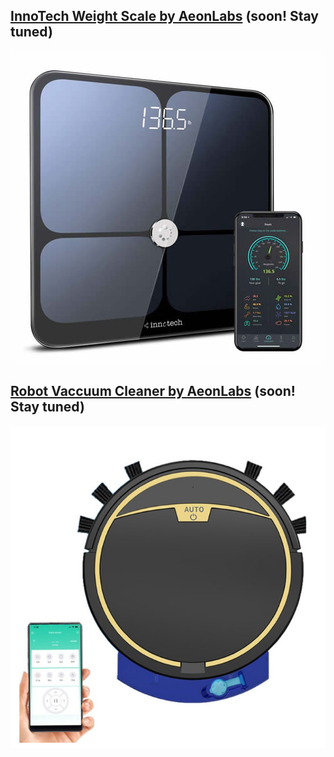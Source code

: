 
## [InnoTech Weight Scale by AeonLabs](https://github.com/aeonSolutions/AeonLabs-InnoTech-Intelligent-Weight-Scale) (soon! Stay tuned)

![](https://github.com/aeonSolutions/AeonLabs-InnoTech-Intelligent-Weight-Scale/blob/main/innotechWieghtScaleAd.jpg)

## [Robot Vaccuum Cleaner by AeonLabs](https://github.com/aeonSolutions/AeonLabs-Robot-Vaccuum-Cleaner) (soon! Stay tuned)
![](https://github.com/aeonSolutions/AeonLabs-Robot-Vaccuum-Cleaner/blob/main/robotVacuumCleanerAd.png)

